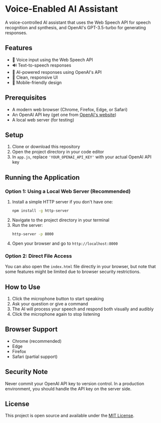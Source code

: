 # Voice-Enabled AI Assistant

A voice-controlled AI assistant that uses the Web Speech API for speech recognition and synthesis, and OpenAI's GPT-3.5-turbo for generating responses.

## Features

- 🎤 Voice input using the Web Speech API
- 🔊 Text-to-speech responses
- 🤖 AI-powered responses using OpenAI's API
- 🎨 Clean, responsive UI
- 📱 Mobile-friendly design

## Prerequisites

- A modern web browser (Chrome, Firefox, Edge, or Safari)
- An OpenAI API key (get one from [OpenAI's website](https://platform.openai.com/))
- A local web server (for testing)

## Setup

1. Clone or download this repository
2. Open the project directory in your code editor
3. In `app.js`, replace `'YOUR_OPENAI_API_KEY'` with your actual OpenAI API key

## Running the Application

### Option 1: Using a Local Web Server (Recommended)

1. Install a simple HTTP server if you don't have one:
   ```bash
   npm install -g http-server
   ```
2. Navigate to the project directory in your terminal
3. Run the server:
   ```bash
   http-server -p 8000
   ```
4. Open your browser and go to `http://localhost:8000`

### Option 2: Direct File Access
You can also open the `index.html` file directly in your browser, but note that some features might be limited due to browser security restrictions.

## How to Use

1. Click the microphone button to start speaking
2. Ask your question or give a command
3. The AI will process your speech and respond both visually and audibly
4. Click the microphone again to stop listening

## Browser Support

- Chrome (recommended)
- Edge
- Firefox
- Safari (partial support)

## Security Note

Never commit your OpenAI API key to version control. In a production environment, you should handle the API key on the server side.

## License

This project is open source and available under the [MIT License](LICENSE).
